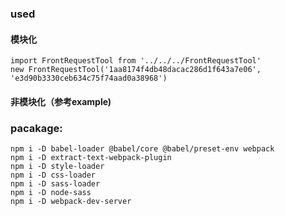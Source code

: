### used

#### 模块化
    import FrontRequestTool from '../../../FrontRequestTool'
    new FrontRequestTool('1aa8174f4db48dacac286d1f643a7e06', 'e3d90b3330ceb634c75f74aad0a38968')

#### 非模块化（参考example)

### pacakage:
    npm i -D babel-loader @babel/core @babel/preset-env webpack
    npm i -D extract-text-webpack-plugin
    npm i -D style-loader
    npm i -D css-loader
    npm i -D sass-loader
    npm i -D node-sass
    npm i -D webpack-dev-server